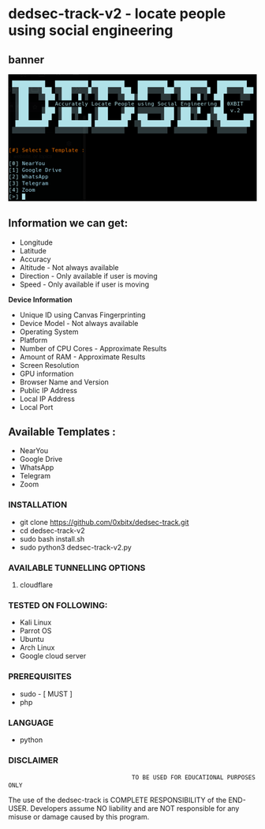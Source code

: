 # dedsec-track-v2 - locate people using social engineering

## banner
![1](https://github.com/0xbitx/dedsec-track-v2/blob/master/banner.png)

## Information we can get:
* Longitude
* Latitude
* Accuracy
* Altitude - Not always available
* Direction - Only available if user is moving
* Speed - Only available if user is moving

**Device Information**

* Unique ID using Canvas Fingerprinting
* Device Model - Not always available
* Operating System
* Platform
* Number of CPU Cores - Approximate Results
* Amount of RAM - Approximate Results
* Screen Resolution
* GPU information
* Browser Name and Version
* Public IP Address
* Local IP Address
* Local Port

## Available Templates : 
* NearYou
* Google Drive 
* WhatsApp
* Telegram
* Zoom 

### INSTALLATION
* git clone https://github.com/0xbitx/dedsec-track.git
* cd dedsec-track-v2
* sudo bash install.sh
* sudo python3 dedsec-track-v2.py

### AVAILABLE TUNNELLING OPTIONS
1. cloudflare
### TESTED ON FOLLOWING:
* Kali Linux
* Parrot OS
* Ubuntu
* Arch Linux
* Google cloud server
### PREREQUISITES
* sudo - [ MUST ]
* php
### LANGUAGE 
* python

### DISCLAIMER
                                       TO BE USED FOR EDUCATIONAL PURPOSES ONLY

The use of the dedsec-track is COMPLETE RESPONSIBILITY of the END-USER. Developers assume NO liability and are NOT responsible for any misuse or damage caused by this program. 
